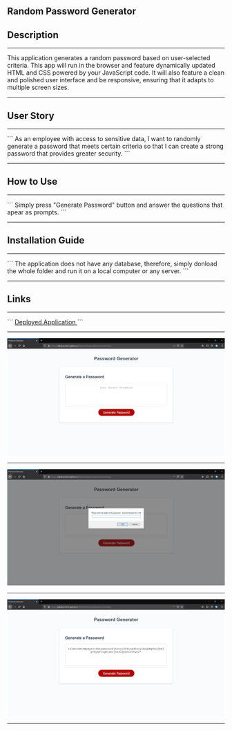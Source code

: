 ## Random Password Generator


## Description

<hr/>
    <p>
        This application generates a random password based on user-selected criteria. This app will run in the browser and feature dynamically updated HTML and CSS powered by your JavaScript code. It will also feature a clean and polished user interface and be responsive, ensuring that it adapts to multiple screen sizes.
    </p>
<hr/>


## User Story

<hr/>
    <p>
        ```
        As an employee with access to sensitive data, I want to randomly generate a password that meets certain criteria
        so that I can create a strong password that provides greater security.
        ```
    </p>
<hr/>


## How to Use

<hr/>
    <p>
        ```
        Simply press "Generate Password" button and answer the questions that apear as prompts.
        ```
    </p>
<hr/>

## Installation Guide

<hr/>
    <p>
        ```
        The application does not have any database, therefore, simply donload the whole folder and run it on a local computer or any server.
        ```
    </p>
<hr/>


## Links

<hr/>
    <p>
        ```
        <a href="https://alibahrami633.github.io/RandomPasswordGenerator/Develop/" target="_blank">Deployed Application </a>
        ```
    </p>
<hr/>
<img src="https://github.com/alibahrami633/RandomPasswordGenerator/blob/master/Assets/screenshot01.png" alt="deployed application image" />

<hr />

<img src="https://github.com/alibahrami633/RandomPasswordGenerator/blob/master/Assets/screenshot02.png" alt="deployed application image" />

<hr />

<img src="https://github.com/alibahrami633/RandomPasswordGenerator/blob/master/Assets/screenshot03.png" alt="deployed application image" />

<hr />